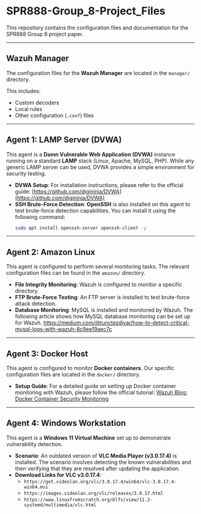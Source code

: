 # SPR888-Group_8-Project_Files

This repository contains the configuration files and documentation for the SPR888 Group 8 project paper.

---

## Wazuh Manager

The configuration files for the **Wazuh Manager** are located in the `manager/` directory.

This includes:
* Custom decoders
* Local rules
* Other configuration (`.conf`) files

---

## Agent 1: LAMP Server (DVWA)

This agent is a **Damn Vulnerable Web Application (DVWA)** instance running on a standard **LAMP** stack (Linux, Apache, MySQL, PHP). While any generic LAMP server can be used, DVWA provides a simple environment for security testing.

* **DVWA Setup**: For installation instructions, please refer to the official guide: [https://github.com/digininja/DVWA](https://github.com/digininja/DVWA)
* **SSH Brute-Force Detection**: **OpenSSH** is also installed on this agent to test brute-force detection capabilities. You can install it using the following command:
    ```bash
    sudo apt install openssh-server openssh-client -y
    ```

---

## Agent 2: Amazon Linux

This agent is configured to perform several monitoring tasks. The relevant configuration files can be found in the `amazon/` directory.

* **File Integrity Monitoring**: Wazuh is configured to monitor a specific directory.
* **FTP Brute-Force Testing**: An FTP server is installed to test brute-force attack detection.
* **Database Monitoring**: MySQL is installed and monitored by Wazuh. The following article shows how MySQL database monitoring can be set up for Wazuh. https://medium.com/@tunctezdiyar/how-to-detect-critical-mysql-logs-with-wazuh-8c9ee19aec7c

---

## Agent 3: Docker Host

This agent is configured to monitor **Docker containers**. Our specific configuration files are located in the `docker/` directory.

* **Setup Guide**: For a detailed guide on setting up Docker container monitoring with Wazuh, please follow the official tutorial: [Wazuh Blog: Docker Container Security Monitoring](https://wazuh.com/blog/docker-container-security-monitoring-with-wazuh/)

---

## Agent 4: Windows Workstation

This agent is a **Windows 11 Virtual Machine** set up to demonstrate vulnerability detection.

* **Scenario**: An outdated version of **VLC Media Player (v3.0.17.4)** is installed. The scenario involves detecting the known vulnerabilities and then verifying that they are resolved after updating the application.
* **Download Links for VLC v3.0.17.4**:
    * `https://get.videolan.org/vlc/3.0.17.4/win64/vlc-3.0.17.4-win64.msi`
    * `https://images.videolan.org/vlc/releases/3.0.17.html`
    * `https://www.linuxfromscratch.org/blfs/view/11.2-systemd/multimedia/vlc.html`
